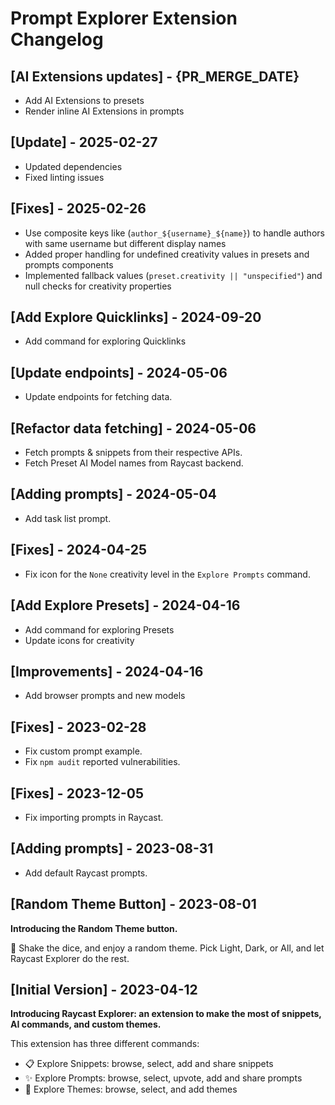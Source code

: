 # Prompt Explorer Extension Changelog

## [AI Extensions updates] - {PR_MERGE_DATE}

- Add AI Extensions to presets
- Render inline AI Extensions in prompts

## [Update] - 2025-02-27

- Updated dependencies
- Fixed linting issues

## [Fixes] - 2025-02-26

- Use composite keys like (`author_${username}_${name}`) to handle authors with same username but different display names
- Added proper handling for undefined creativity values in presets and prompts components
- Implemented fallback values (`preset.creativity || "unspecified"`) and null checks for creativity properties

## [Add Explore Quicklinks] - 2024-09-20

- Add command for exploring Quicklinks

## [Update endpoints] - 2024-05-06

- Update endpoints for fetching data.

## [Refactor data fetching] - 2024-05-06

- Fetch prompts & snippets from their respective APIs.
- Fetch Preset AI Model names from Raycast backend.

## [Adding prompts] - 2024-05-04

- Add task list prompt.

## [Fixes] - 2024-04-25

- Fix icon for the `None` creativity level in the `Explore Prompts` command.

## [Add Explore Presets] - 2024-04-16

- Add command for exploring Presets
- Update icons for creativity

## [Improvements] - 2024-04-16

- Add browser prompts and new models

## [Fixes] - 2023-02-28

- Fix custom prompt example.
- Fix `npm audit` reported vulnerabilities.

## [Fixes] - 2023-12-05

- Fix importing prompts in Raycast.

## [Adding prompts] - 2023-08-31

- Add default Raycast prompts.

## [Random Theme Button] - 2023-08-01

**Introducing the Random Theme button.**

🎲 Shake the dice, and enjoy a random theme. Pick Light, Dark, or All, and let Raycast Explorer do the rest.

## [Initial Version] - 2023-04-12

**Introducing Raycast Explorer: an extension to make the most of snippets, AI commands, and custom themes.**

This extension has three different commands:

- 📋 Explore Snippets: browse, select, add and share snippets
- ✨ Explore Prompts: browse, select, upvote, add and share prompts
- 🎨 Explore Themes: browse, select, and add themes

